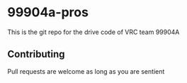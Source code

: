 # 99904a-pros
This is the git repo for the drive code of VRC team 99904A
## Contributing
Pull requests are welcome as long as you are sentient
